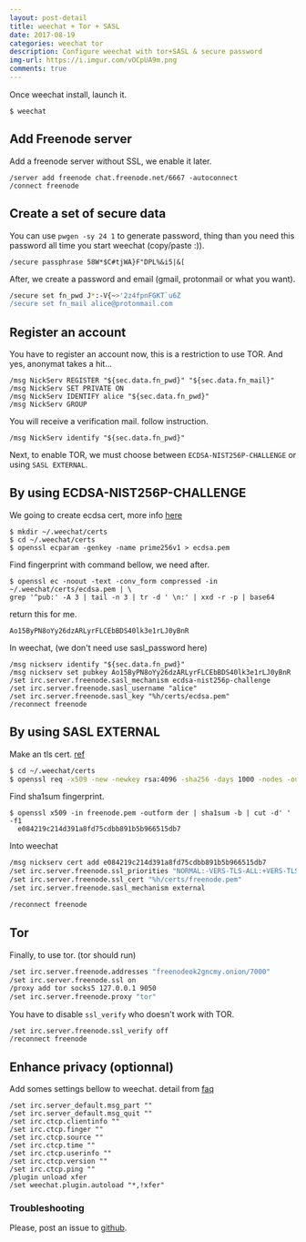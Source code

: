 ```yaml
---
layout: post-detail
title: weechat + Tor + SASL
date: 2017-08-19
categories: weechat tor
description: Configure weechat with tor+SASL & secure password
img-url: https://i.imgur.com/vOCpUA9m.png
comments: true
---
```


Once weechat install, launch it.

    $ weechat

## Add Freenode server

Add a freenode server without SSL, we enable it later.

```
/server add freenode chat.freenode.net/6667 -autoconnect
/connect freenode
```

## Create a set of secure data

You can use `pwgen -sy 24 1` to generate password, thing than you need this password all time you start weechat (copy/paste :)).

    /secure passphrase 58W*$C#tjWA}F"DPL%&i5|&[

After, we create a password and email (gmail, protonmail or what you want).

```sh
/secure set fn_pwd J*:-V{~>'2z4fpnFGKT`u6Z
/secure set fn_mail alice@protonmail.com
```

## Register an account

You have to register an account now, this is a restriction to use TOR. And yes, anonymat takes a hit...

```
/msg NickServ REGISTER "${sec.data.fn_pwd}" "${sec.data.fn_mail}"
/msg NickServ SET PRIVATE ON
/msg NickServ IDENTIFY alice "${sec.data.fn_pwd}"
/msg NickServ GROUP
```

You will receive a verification mail. follow instruction.

    /msg NickServ identify "${sec.data.fn_pwd}"

Next, to enable TOR, we must choose between `ECDSA-NIST256P-CHALLENGE` or using `SASL EXTERNAL`.

## By using ECDSA-NIST256P-CHALLENGE

We going to create ecdsa cert, more info [here](https://www.weechat.org/files/doc/stable/weechat_user.en.html#irc_sasl_ecdsa_nist256p_challenge)

```
$ mkdir ~/.weechat/certs
$ cd ~/.weechat/certs
$ openssl ecparam -genkey -name prime256v1 > ecdsa.pem
```

Find fingerprint with command bellow, we need after.

```
$ openssl ec -noout -text -conv_form compressed -in ~/.weechat/certs/ecdsa.pem | \
grep '^pub:' -A 3 | tail -n 3 | tr -d ' \n:' | xxd -r -p | base64
```

return this for me.

    Ao15ByPN8oYy26dzARLyrFLCEbBDS40lk3e1rLJ0yBnR

In weechat, (we don't need use sasl_password here)

```
/msg nickserv identify "${sec.data.fn_pwd}"
/msg nickserv set pubkey Ao15ByPN8oYy26dzARLyrFLCEbBDS40lk3e1rLJ0yBnR
/set irc.server.freenode.sasl_mechanism ecdsa-nist256p-challenge
/set irc.server.freenode.sasl_username "alice"
/set irc.server.freenode.sasl_key "%h/certs/ecdsa.pem"
/reconnect freenode
```

## By using SASL EXTERNAL

Make an tls cert. [ref](https://freenode.net/kb/answer/certfp)

```sh
$ cd ~/.weechat/certs
$ openssl req -x509 -new -newkey rsa:4096 -sha256 -days 1000 -nodes -out freenode.pem -keyout freenode.pem
```

Find sha1sum fingerprint.

    $ openssl x509 -in freenode.pem -outform der | sha1sum -b | cut -d' ' -f1
      e084219c214d391a8fd75cdbb891b5b966515db7

Into weechat 

```sh
/msg nickserv cert add e084219c214d391a8fd75cdbb891b5b966515db7
/set irc.server.freenode.ssl_priorities "NORMAL:-VERS-TLS-ALL:+VERS-TLS1.0:+VERS-SSL3.0:%COMPAT"
/set irc.server.freenode.ssl_cert "%h/certs/freenode.pem"
/set irc.server.freenode.sasl_mechanism external

/reconnect freenode
```

## Tor

Finally, to use tor. (tor should run)

```sh
/set irc.server.freenode.addresses "freenodeok2gncmy.onion/7000"
/set irc.server.freenode.ssl on
/proxy add tor socks5 127.0.0.1 9050
/set irc.server.freenode.proxy "tor"
```

You have to disable `ssl_verify` who doesn't work with TOR.
    
    /set irc.server.freenode.ssl_verify off
    /reconnect freenode

## Enhance privacy (optionnal)

Add somes settings bellow to weechat. detail from [faq](https://weechat.org/files/doc/weechat_faq.en.html#security)

```
/set irc.server_default.msg_part ""
/set irc.server_default.msg_quit ""
/set irc.ctcp.clientinfo ""
/set irc.ctcp.finger ""
/set irc.ctcp.source ""
/set irc.ctcp.time ""
/set irc.ctcp.userinfo ""
/set irc.ctcp.version ""
/set irc.ctcp.ping ""
/plugin unload xfer
/set weechat.plugin.autoload "*,!xfer"
```

### Troubleshooting

Please, post an issue to [github](https://github.com/szorfein/szorfein.github.io).
